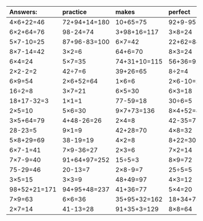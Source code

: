 | Answers: | practice | makes | perfect | ! |
| :--- | :--- | :--- | :--- | :--- |
| 4×6+22=46 | 72+94+14=180 | 10+65=75 | 92+9-95=6 | 6×2=12 | 
| 6×2+64=76 | 98-24=74 | 3+98+16=117 | 3×8=24 | 2×8=16 | 
| 5×7-10=25 | 87+96-83=100 | 6×7=42 | 22+62=84 | 5×8-32=8 | 
| 8×7-14=42 | 3×2=6 | 64+6=70 | 8×3=24 | 39-38=1 | 
| 6×4=24 | 5×7=35 | 74+31+10=115 | 56+36=92 | 6×8=48 | 
| 2×2-2=2 | 42÷7=6 | 39+26=65 | 8÷2=4 | 21÷3=7 | 
| 6×9=54 | 2×6+52=64 | 1×6=6 | 2×6-10=2 | 8×3+14=38 | 
| 16÷2=8 | 3×7=21 | 6×5=30 | 6×3=18 | 5-1=4 | 
| 18+17-32=3 | 1×1=1 | 77-59=18 | 30÷6=5 | 13+48+84=145 | 
| 2×5=10 | 5×6=30 | 9×7+73=136 | 8×4+52=84 | 29+20+33=82 | 
| 3×5+64=79 | 4+48-26=26 | 2×4=8 | 42-35=7 | 5×2=10 | 
| 28-23=5 | 9×1=9 | 42+28=70 | 4×8=32 | 4×3-11=1 | 
| 5×8+29=69 | 38-19=19 | 4×2=8 | 8+22=30 | 72-60=12 | 
| 6×7-1=41 | 7×9-36=27 | 2×3=6 | 7×2=14 | 51+20-29=42 | 
| 7×7-9=40 | 91+64+97=252 | 15÷5=3 | 8×9=72 | 61+63-90=34 | 
| 75-29=46 | 20-13=7 | 2×8-9=7 | 25÷5=5 | 6×7+84=126 | 
| 3×5=15 | 3×3=9 | 48+49=97 | 4×3=12 | 2×6+93=105 | 
| 98+52+21=171 | 94+95+48=237 | 41+36=77 | 5×4=20 | 8+24=32 | 
| 7×9=63 | 6×6=36 | 35+95+32=162 | 18+34+75=127 | 86-75=11 | 
| 2×7=14 | 41-13=28 | 91+35+3=129 | 8×8=64 | 3×6=18 | 
